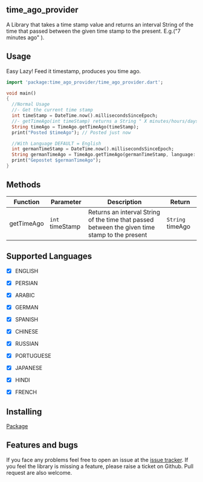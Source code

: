 ## time_ago_provider
A Library that takes a time stamp value and returns an interval String of the time that passed between the given time stamp to the present. E.g.("7 minutes ago" ).

## Usage
Easy Lazy!
Feed it timestamp, produces you time ago.

```dart
import 'package:time_ago_provider/time_ago_provider.dart';

void main()
{
  //Normal Usage
  //- Get the current time stamp
  int timeStamp = DateTime.now().millisecondsSinceEpoch;
  //- getTimeAgo(int timeStamp) returns a String " X minutes/hours/days/months/years ago ...
  String timeAgo = TimeAgo.getTimeAgo(timeStamp);
  print("Posted $timeAgo"); // Posted just now

  //With Language DEFAULT = English
  int germanTimeStamp = DateTime.now().millisecondsSinceEpoch;
  String germanTimeAgo = TimeAgo.getTimeAgo(germanTimeStamp, language: Language.GERMAN);
  print("Gepostet $germanTimeAgo");
}
```


## Methods
|Function|Parameter|Description|Return|
|--|--|--|--|
|getTimeAgo|`int` timeStamp|Returns an interval String of the time that passed between the given time stamp to the present|`String` timeAgo|


## Supported Languages
- [x] ENGLISH
- [x] PERSIAN
- [x] ARABIC
- [x] GERMAN
- [x] SPANISH
- [x] CHINESE
- [x] RUSSIAN
- [x] PORTUGUESE
- [x] JAPANESE
- [x] HINDI
- [x] FRENCH


## Installing
[Package](https://pub.dartlang.org/packages/time_ago_provider)

## Features and bugs
If you face any problems feel free to open an issue at the [issue tracker][tracker]. If you feel the library is missing a feature, please raise a ticket on Github. Pull request are also welcome.

[tracker]: https://github.com/BaderEddineOuaich/time_ago_provider/issues

